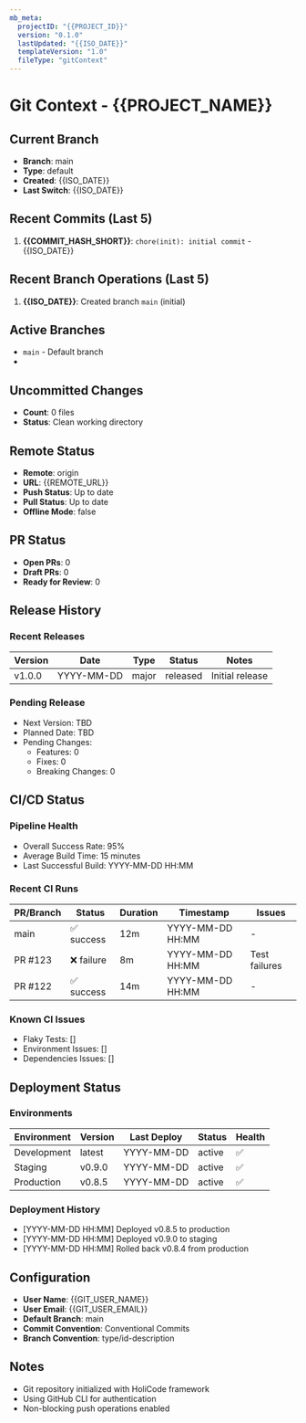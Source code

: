 ```yaml
---
mb_meta:
  projectID: "{{PROJECT_ID}}"
  version: "0.1.0"
  lastUpdated: "{{ISO_DATE}}"
  templateVersion: "1.0"
  fileType: "gitContext"
---
```


# Git Context - {{PROJECT_NAME}}

## Current Branch
- **Branch**: main
- **Type**: default
- **Created**: {{ISO_DATE}}
- **Last Switch**: {{ISO_DATE}}

## Recent Commits (Last 5)
<!-- Keep only the 5 most recent commits -->
1. **{{COMMIT_HASH_SHORT}}**: `chore(init): initial commit` - {{ISO_DATE}}

## Recent Branch Operations (Last 5)
<!-- Keep only the 5 most recent branch operations -->
1. **{{ISO_DATE}}**: Created branch `main` (initial)

## Active Branches
<!-- List currently active branches -->
- `main` - Default branch
- <!-- Add active feature/spec branches here -->

## Uncommitted Changes
- **Count**: 0 files
- **Status**: Clean working directory

## Remote Status
- **Remote**: origin
- **URL**: {{REMOTE_URL}}
- **Push Status**: Up to date
- **Pull Status**: Up to date
- **Offline Mode**: false

## PR Status
<!-- Current PR information if any -->
- **Open PRs**: 0
- **Draft PRs**: 0
- **Ready for Review**: 0

## Release History
<!-- Track recent releases and their status -->

### Recent Releases
| Version | Date | Type | Status | Notes |
|---------|------|------|--------|--------| 
| v1.0.0 | YYYY-MM-DD | major | released | Initial release |

### Pending Release
- Next Version: TBD
- Planned Date: TBD
- Pending Changes:
  - Features: 0
  - Fixes: 0
  - Breaking Changes: 0

## CI/CD Status
<!-- Track CI/CD pipeline health and recent runs -->

### Pipeline Health
- Overall Success Rate: 95%
- Average Build Time: 15 minutes
- Last Successful Build: YYYY-MM-DD HH:MM

### Recent CI Runs
| PR/Branch | Status | Duration | Timestamp | Issues |
|-----------|--------|----------|-----------|---------|
| main | ✅ success | 12m | YYYY-MM-DD HH:MM | - |
| PR #123 | ❌ failure | 8m | YYYY-MM-DD HH:MM | Test failures |
| PR #122 | ✅ success | 14m | YYYY-MM-DD HH:MM | - |

### Known CI Issues
- Flaky Tests: []
- Environment Issues: []
- Dependencies Issues: []

## Deployment Status
<!-- Track deployment states across environments -->

### Environments
| Environment | Version | Last Deploy | Status | Health |
|-------------|---------|-------------|--------|--------|
| Development | latest | YYYY-MM-DD | active | ✅ |
| Staging | v0.9.0 | YYYY-MM-DD | active | ✅ |
| Production | v0.8.5 | YYYY-MM-DD | active | ✅ |

### Deployment History
- [YYYY-MM-DD HH:MM] Deployed v0.8.5 to production
- [YYYY-MM-DD HH:MM] Deployed v0.9.0 to staging
- [YYYY-MM-DD HH:MM] Rolled back v0.8.4 from production

## Configuration
- **User Name**: {{GIT_USER_NAME}}
- **User Email**: {{GIT_USER_EMAIL}}
- **Default Branch**: main
- **Commit Convention**: Conventional Commits
- **Branch Convention**: type/id-description

## Notes
<!-- Any important notes about Git state -->
- Git repository initialized with HoliCode framework
- Using GitHub CLI for authentication
- Non-blocking push operations enabled

